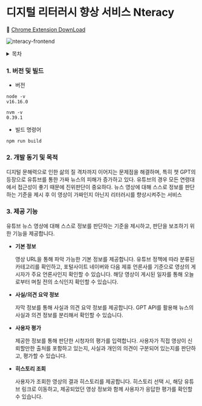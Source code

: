 # 디지털 리터러시 향상 서비스 Nteracy

🔗 [Chrome Extension DownLoad](https://chromewebstore.google.com/detail/%EB%94%94%EC%A7%80%ED%84%B8-%EB%A6%AC%ED%84%B0%EB%9F%AC%EC%8B%9C-%ED%96%A5%EC%83%81-%ED%94%84%EB%A1%9C%EA%B7%B8%EB%9E%A8/fglcgpahejgjhnkoajmfjajcgddlkoki?utm_source=app-launcher&authuser=1)

![nteracy-frontend](https://lh3.googleusercontent.com/CS_Agcgtb19LYKEfE9keAc4Nt0z2GOXjgK5O2d1hd3nkPE1w8IfQRl5mOI3YM9wddfCv5exyqzp9rn1PbNYJibA=s1280-w1280-h800)

 <details>
  <summary>목차</summary>

1. [버전](#1-버전-및-빌드)
2. [개발 동기 및 목적](#2-개발-동기-및-목적)
3. [제공 기능](#3-제공-기능)

</details>

### 1. 버전 및 빌드

- 버전

```
node -v
v16.16.0
```

```
nvm -v
0.39.1
```

- 빌드 명령어

```
npm run build
```

### 2. 개발 동기 및 목적

디지털 문해력으로 인한 삶의 질 격차까지 이어지는 문제점을 해결하며, 특히 챗 GPT의 등장으로 유튜브를 통한 가짜 뉴스의 피해가 증가하고 있다. 유튜브의 경우 모든 연령대에서 접근성이 좋기 때문에 진위판단이 중요하다. 뉴스 영상에 대해 스스로 정보를 판단하는 기준을 제시 후 이 영상이 가짜인지 아닌지 리터러시를 향상시켜주는 서비스

### 3. 제공 기능

유튜브 뉴스 영상에 대해 스스로 정보를 판단하는 기준을 제시하고, 판단을 보조하기 위한 기능을 제공합니다.

- <strong>기본 정보</strong>

  영상 URL을 통해 파악 가능한 기본 정보를 제공합니다.
  유튜브 정책에 따라 분류된 카테고리를 확인하고, 포털사이트 네이버와 다음 제휴 언론사를 기준으로 영상의 게시자가 주요 언론사인지 확인할 수 있습니다. 해당 영상이 게시된 일자를 통해 오늘로부터 며칠 전의 소식인지 확인할 수 있습니다.

- <strong>사실/의견 요약 정보</strong>

  자막 정보를 통해 사실과 의견 요약 정보를 제공합니다.
  GPT API를 활용해 뉴스의 사실과 의견 정보를 분리해서 확인할 수 있습니다.

- <strong>사용자 평가</strong>

  제공한 정보를 통해 판단한 시청자의 평가를 입력합니다.
  사용자가 직접 영상이 신뢰할만한 출처를 포함하고 있는지, 사실과 개인의 의견이 구분되어 있는지를 판단하고, 평가할 수 있습니다.

- <strong>히스토리 조회</strong>

  사용자가 조회한 영상의 결과 히스토리를 제공합니다.
  히스토리 선택 시, 해당 유튜브 링크로 이동하고, 제공되었던 영상 정보와 함께 사용자가 응답한 평가를 확인할 수 있습니다.
